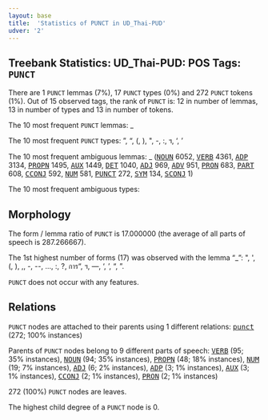 ```yaml
---
layout: base
title:  'Statistics of PUNCT in UD_Thai-PUD'
udver: '2'
---
```


## Treebank Statistics: UD_Thai-PUD: POS Tags: `PUNCT`

There are 1 `PUNCT` lemmas (7%), 17 `PUNCT` types (0%) and 272 `PUNCT` tokens (1%).
Out of 15 observed tags, the rank of `PUNCT` is: 12 in number of lemmas, 13 in number of types and 13 in number of tokens.

The 10 most frequent `PUNCT` lemmas: _

The 10 most frequent `PUNCT` types:  ”, “, (, ), ", -, :, ฯ, ‘, ’

The 10 most frequent ambiguous lemmas: _ (<tt><a href="th_pud-pos-NOUN.html">NOUN</a></tt> 6052, <tt><a href="th_pud-pos-VERB.html">VERB</a></tt> 4361, <tt><a href="th_pud-pos-ADP.html">ADP</a></tt> 3134, <tt><a href="th_pud-pos-PROPN.html">PROPN</a></tt> 1495, <tt><a href="th_pud-pos-AUX.html">AUX</a></tt> 1449, <tt><a href="th_pud-pos-DET.html">DET</a></tt> 1040, <tt><a href="th_pud-pos-ADJ.html">ADJ</a></tt> 969, <tt><a href="th_pud-pos-ADV.html">ADV</a></tt> 951, <tt><a href="th_pud-pos-PRON.html">PRON</a></tt> 683, <tt><a href="th_pud-pos-PART.html">PART</a></tt> 608, <tt><a href="th_pud-pos-CCONJ.html">CCONJ</a></tt> 592, <tt><a href="th_pud-pos-NUM.html">NUM</a></tt> 581, <tt><a href="th_pud-pos-PUNCT.html">PUNCT</a></tt> 272, <tt><a href="th_pud-pos-SYM.html">SYM</a></tt> 134, <tt><a href="th_pud-pos-SCONJ.html">SCONJ</a></tt> 1)

The 10 most frequent ambiguous types:  



## Morphology

The form / lemma ratio of `PUNCT` is 17.000000 (the average of all parts of speech is 287.266667).

The 1st highest number of forms (17) was observed with the lemma “_”: ", ', (, ), ,, -, --, ..., :, ?, การ“, ฯ, —, ‘, ’, “, ”.

`PUNCT` does not occur with any features.


## Relations

`PUNCT` nodes are attached to their parents using 1 different relations: <tt><a href="th_pud-dep-punct.html">punct</a></tt> (272; 100% instances)

Parents of `PUNCT` nodes belong to 9 different parts of speech: <tt><a href="th_pud-pos-VERB.html">VERB</a></tt> (95; 35% instances), <tt><a href="th_pud-pos-NOUN.html">NOUN</a></tt> (94; 35% instances), <tt><a href="th_pud-pos-PROPN.html">PROPN</a></tt> (48; 18% instances), <tt><a href="th_pud-pos-NUM.html">NUM</a></tt> (19; 7% instances), <tt><a href="th_pud-pos-ADJ.html">ADJ</a></tt> (6; 2% instances), <tt><a href="th_pud-pos-ADP.html">ADP</a></tt> (3; 1% instances), <tt><a href="th_pud-pos-AUX.html">AUX</a></tt> (3; 1% instances), <tt><a href="th_pud-pos-CCONJ.html">CCONJ</a></tt> (2; 1% instances), <tt><a href="th_pud-pos-PRON.html">PRON</a></tt> (2; 1% instances)

272 (100%) `PUNCT` nodes are leaves.

The highest child degree of a `PUNCT` node is 0.

